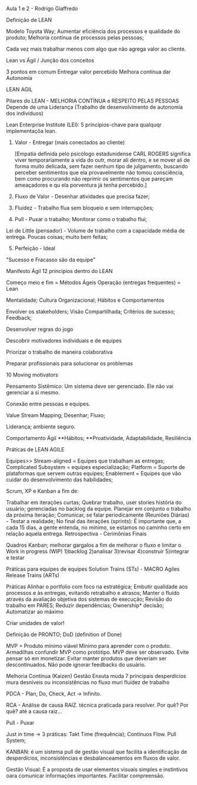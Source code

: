 Aula 1 e 2 - Rodrigo Giaffredo

Definição de LEAN

Modelo Toyota Way;
Aumentar eficiência dos processos e qualidade do produto;
Melhoria contínua de processos pelas pessoas;

Cada vez mais trabalhar menos com algo que não agrega valor ao cliente.

Lean vs Ágil /
Junção dos conceitos

3 pontos em comum
Entregar valor percebido
Melhora contínua
dar Autonomia

LEAN AGIL

Pilares do LEAN - MELHORIA CONTÍNUA e RESPEITO PELAS PESSOAS
Depende de uma Liderança (Trabalho de desenvolvimento de autonomia dos indivíduos)

Lean Enterprise Institute (LEI): 5 princípios-chave para qualquqr implementaçõa lean.

1) Valor - Entregar (mais conectados ao cliente)
    
    [Empatia definida pelo psicólogo estadunidense CARL ROGERS significa viver temporariamente a vida do outr, morar ali dentro, e se mover ali de forma muito delicada, sem fazer nenhum tipo de julgamento, buscando perceber sentimentos que ela provavelmente não tomou consciência, bem como procurando não reprimir os sentimentos que pareçam ameaçadores e qu ela porventura já tenha percebido.]


2) Fluxo de Valor - Desenhar atividades que precisa fazer;

3) Fluidez - Trabalho flua sem bloqueio e sem interrupções;

4) Pull - Puxar o trabalho; Monitorar como o trabalho flui;

Lei de Little (pensador) - Volume de trabalho com a capacidade média de entrega. 
Poucas coisas; muito bem feitas;

5) Perfeição - Ideal

"Sucesso e Fracasso são da equipe"

Manifesto Ágil
12 princípios dentro do LEAN

Começo meio e fim = Métodos Ágeis
Operação (entregas frequentes) = Lean

Mentalidade;
Cultura Organizacional; Hábitos e Comportamentos

Envolver os stakeholders;
Visão Compartilhada;
Critérios de sucesso;
Feedback;

Desenvolver regras do jogo

Descobrir motivadores individuais e de equipes

Priorizar o trabalho de maneira colaborativa

Preparar profissionais para solucionar os problemas

10 Moving motivators 

Pensamento Sistêmico: Um sistema deve ser gerenciado. Ele não vai gerenciar a si mesmo. 

Conexão entre pessoas e equipes.

Value Stream Mapping; Desenhar; Fluxo;

Liderança; ambiente seguro.

Comportamento Ágil
    **Hábitos;
    **Proatividade, Adaptabilidade, Resiliência
    
Práticas de LEAN AGILE

Equipes>>
Stream-aligned = Equipes que trabalham as entregas; 
Complicated Subsystem = equipes especialização;
Platform = Suporte de plataformas que servem outras equipes;
Enablement = Equipes que vão cuidar do desenvolvimento das habilidades;

Scrum, XP e Kanban a fim de:

Trabalhar em iterações curtas;
Quebrar trabalho, user stories história do usuário; gerenciadas no backlog da equipe.
Planejar em conjunto o trabalho da próxima iteração;
Comunicar, se falar periodicamente (Reuniões Diárias) - Testar a realidade;
No final das iterações (sprints): É importante que, a cada 15 dias, a gente entenda, no mínimo, se estamos no caminho certo em relação aquela entrega.
Retrospectiva - Cerimônias Finais

Quadros Kanban; melhorar gargalos a fim de melhorar o fluxo e limitar o Work in progress (WIP)
1)backlog
2)analisar
3)revisar
4)construir
5)integrar e testar

Práticas para equipes de equipes
    Solution Trains (STs) - MACRO
        Agiles Release Trains (ARTs)

Práticas 
    Alinhar o portfolio com foco na estratégica;
    Embutir qualidade aos processos e às entregas, evitando retrabalho e atrasos;
    Manter o fluído através da avaliação objetiva dos sistemas de execução;
    Revisão do trabalho em PARES;
    Reduzir dependências; Ownership* decisão;
    Automatizar ao máximo

Criar unidades de valor!

Definição de PRONTO; DoD (definition of Done)

MVP = Produto mínimo viável
    Mínimo para aprender com o produto.
    Armadilhas confundir MVP como protótipo.
    MVP deve ser observado.
    Evite pensar só em monetizar.
    Evitar manter produtos que deveriam ser descontinuados.
    Não pode ignorar feedbacks do usuário.

Melhoria Contínua (Kaizen)
    Gestão Enxuta
        muda 7 principais desperdícios
        mura desníveis ou inconsistẽncias no fluxo
        muri fluidez de trabalho

PDCA - Plan, Do, Check, Act -> Infinito.

RCA - Análise de causa RAIZ. técnica praticada para resolver. Por quê? Por quê? até a causa raiz...

Pull - Puxar

Just in time -> 3 práticas: Takt Time (frequência); Continuos Flow. Pull System;

KANBAN: é um sistema pull de gestão visual que facilita a identificação de desperdícios, inconsistências e desbalanceamentos em fluxos de valor.

Gestão Visual: É a proposta de usar elementos visuais simples e instintivos oara comunicar informações importantes. Facilitar compreensão.



